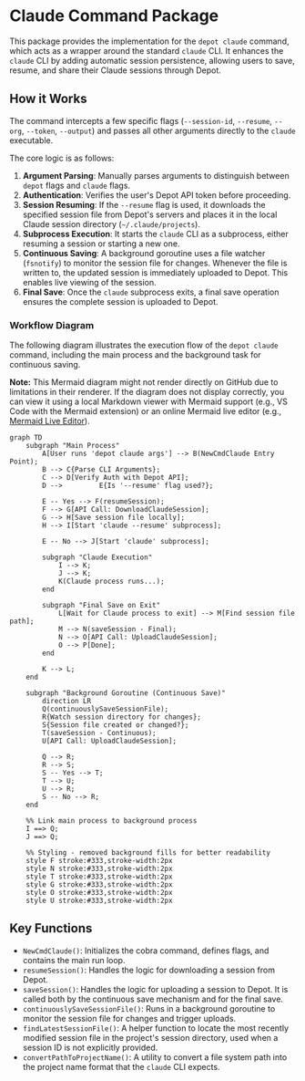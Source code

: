 # Claude Command Package

This package provides the implementation for the `depot claude` command, which acts as a wrapper around the standard `claude` CLI. It enhances the `claude` CLI by adding automatic session persistence, allowing users to save, resume, and share their Claude sessions through Depot.

## How it Works

The command intercepts a few specific flags (`--session-id`, `--resume`, `--org`, `--token`, `--output`) and passes all other arguments directly to the `claude` executable.

The core logic is as follows:

1.  **Argument Parsing**: Manually parses arguments to distinguish between `depot` flags and `claude` flags.
2.  **Authentication**: Verifies the user's Depot API token before proceeding.
3.  **Session Resuming**: If the `--resume` flag is used, it downloads the specified session file from Depot's servers and places it in the local Claude session directory (`~/.claude/projects`).
4.  **Subprocess Execution**: It starts the `claude` CLI as a subprocess, either resuming a session or starting a new one.
5.  **Continuous Saving**: A background goroutine uses a file watcher (`fsnotify`) to monitor the session file for changes. Whenever the file is written to, the updated session is immediately uploaded to Depot. This enables live viewing of the session.
6.  **Final Save**: Once the `claude` subprocess exits, a final save operation ensures the complete session is uploaded to Depot.



### Workflow Diagram

The following diagram illustrates the execution flow of the `depot claude` command, including the main process and the background task for continuous saving.

**Note:** This Mermaid diagram might not render directly on GitHub due to limitations in their renderer. If the diagram does not display correctly, you can view it using a local Markdown viewer with Mermaid support (e.g., VS Code with the Mermaid extension) or an online Mermaid live editor (e.g., [Mermaid Live Editor](https://mermaid.live/)).

```mermaid
graph TD
    subgraph "Main Process"
        A[User runs 'depot claude args'] --> B(NewCmdClaude Entry Point);
        B --> C{Parse CLI Arguments};
        C --> D[Verify Auth with Depot API];
        D -->         E{Is '--resume' flag used?};

        E -- Yes --> F(resumeSession);
        F --> G[API Call: DownloadClaudeSession];
        G --> H[Save session file locally];
        H --> I[Start 'claude --resume' subprocess];

        E -- No --> J[Start 'claude' subprocess];

        subgraph "Claude Execution"
            I --> K;
            J --> K;
            K(Claude process runs...);
        end

        subgraph "Final Save on Exit"
            L[Wait for Claude process to exit] --> M[Find session file path];
            M --> N(saveSession - Final);
            N --> O[API Call: UploadClaudeSession];
            O --> P[Done];
        end

        K --> L;
    end

    subgraph "Background Goroutine (Continuous Save)"
        direction LR
        Q(continuouslySaveSessionFile);
        R{Watch session directory for changes};
        S{Session file created or changed?};
        T(saveSession - Continuous);
        U[API Call: UploadClaudeSession];

        Q --> R;
        R --> S;
        S -- Yes --> T;
        T --> U;
        U --> R;
        S -- No --> R;
    end

    %% Link main process to background process
    I ==> Q;
    J ==> Q;

    %% Styling - removed background fills for better readability
    style F stroke:#333,stroke-width:2px
    style N stroke:#333,stroke-width:2px
    style T stroke:#333,stroke-width:2px
    style G stroke:#333,stroke-width:2px
    style O stroke:#333,stroke-width:2px
    style U stroke:#333,stroke-width:2px
```

## Key Functions

-   `NewCmdClaude()`: Initializes the cobra command, defines flags, and contains the main run loop.
-   `resumeSession()`: Handles the logic for downloading a session from Depot.
-   `saveSession()`: Handles the logic for uploading a session to Depot. It is called both by the continuous save mechanism and for the final save.
-   `continuouslySaveSessionFile()`: Runs in a background goroutine to monitor the session file for changes and trigger uploads.
-   `findLatestSessionFile()`: A helper function to locate the most recently modified session file in the project's session directory, used when a session ID is not explicitly provided.
-   `convertPathToProjectName()`: A utility to convert a file system path into the project name format that the `claude` CLI expects.

